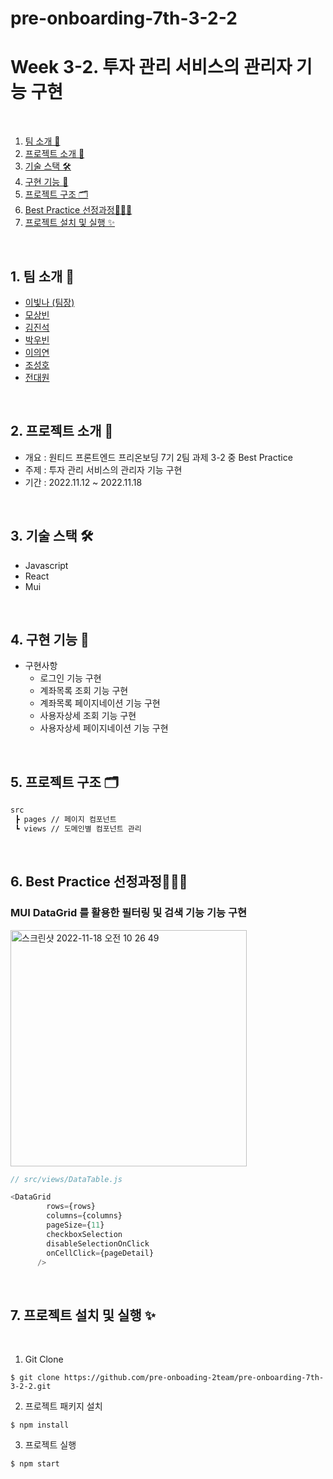 # pre-onboarding-7th-3-2-2

# Week 3-2. 투자 관리 서비스의 관리자 기능 구현

<br />

1. [팀 소개 👫](#1-팀-소개-)
2. [프로젝트 소개 🚀](#2-프로젝트-소개-)
3. [기술 스택 🛠](#3-기술-스택-)
4. [구현 기능 📍](#4-구현-기능-)
5. [프로젝트 구조 🗂](#5-프로젝트-구조-)
6. [Best Practice 선정과정👩‍👦‍👦](#6-best-practice-선정과정)
7. [프로젝트 설치 및 실행 ✨](#7-프로젝트-설치-및-실행-)  

<br />



## 1. 팀 소개 👫

- [이빛나 (팀장)](https://github.com/bitnaleeeee)
- [모상빈](https://github.com/Topbin2)
- [김진석](https://github.com/genuine-seok)
- [박우빈](https://github.com/Debonchocola)
- [이의연](https://github.com/strongpond)
- [조성호](https://github.com/CSH111)
- [전대원](https://github.com/eodnjs467)

<br />

## 2. 프로젝트 소개 🚀

- 개요 : 원티드 프론트엔드 프리온보딩 7기 2팀 과제 3-2 중 Best Practice
- 주제 : 투자 관리 서비스의 관리자 기능 구현
- 기간 : 2022.11.12 ~ 2022.11.18

<br />


## 3. 기술 스택 🛠

- Javascript
- React
- Mui

<br />

## 4. 구현 기능 📍

- 구현사항
  - 로그인 기능 구현
  - 계좌목록 조회 기능 구현
  - 계좌목록  페이지네이션 기능 구현
  - 사용자상세 조회 기능 구현
  - 사용자상세 페이지네이션 기능 구현

<br />

## 5. 프로젝트 구조 🗂

```bash
src
 ┣ pages // 페이지 컴포넌트
 ┗ views // 도메인별 컴포넌트 관리
```

<br/>


## 6. Best Practice 선정과정👩‍👦‍👦

### MUI DataGrid 를 활용한 필터링 및 검색 기능 기능 구현

<img width="378" alt="스크린샷 2022-11-18 오전 10 26 49" src="https://user-images.githubusercontent.com/107467812/202595574-cdb48371-5416-4c6e-be36-35acb0150fd2.png">

```js
// src/views/DataTable.js

<DataGrid
        rows={rows}
        columns={columns}
        pageSize={11}
        checkboxSelection
        disableSelectionOnClick
        onCellClick={pageDetail}
      />

```

<br>


## 7. 프로젝트 설치 및 실행 ✨

<br/>

1. Git Clone

```plaintext
$ git clone https://github.com/pre-onboading-2team/pre-onboarding-7th-3-2-2.git
```

2. 프로젝트 패키지 설치

```plaintext
$ npm install
```

3. 프로젝트 실행

```plaintext
$ npm start
```










